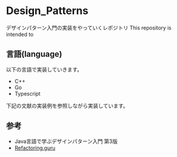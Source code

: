 # Design_Patterns
デザインパターン入門の実装をやっていくレポジトリ
This repository is intended to 
## 言語(language)
以下の言語で実装していきます。
* C++
* Go
* Typescript

下記の文献の実装例を参照しながら実装しています。
## 参考
* Java言語で学ぶデザインパターン入門 第3版
* [Refactoring.guru](https://refactoring.guru/ja/design-patterns)